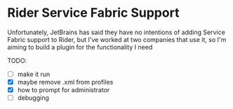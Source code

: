 # Rider Service Fabric Support

Unfortunately, JetBrains has said they have no intentions of adding Service Fabric support to Rider, but I've worked at two companies that use it, so I'm aiming to build a plugin for the functionality I need

TODO:

- [ ] make it run
- [x] maybe remove .xml from profiles
- [x] how to prompt for administrator
- [ ] debugging
